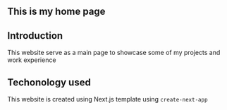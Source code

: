 ## This is my home page

## Introduction
This website serve as a main page to showcase some of my projects and work experience

## Techonology used
This website is created using Next.js template using `create-next-app`


